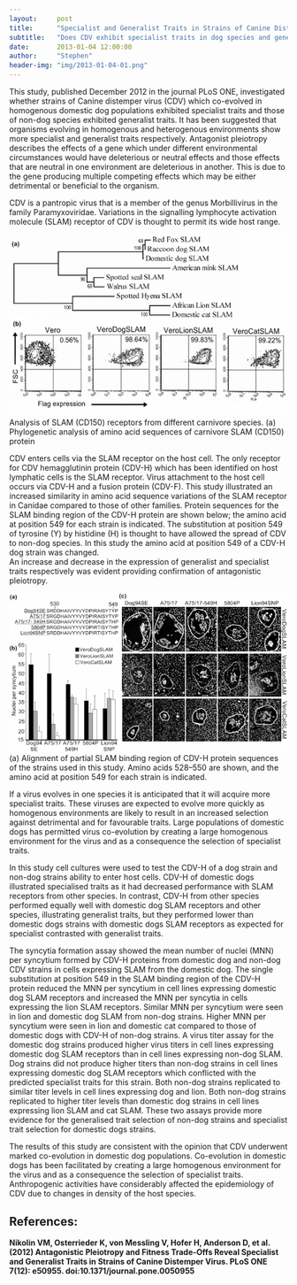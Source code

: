 ```yaml
---
layout:     post
title:      "Specialist and Generalist Traits in Strains of Canine Distemper Virus and Virus-Host Coevolution"
subtitle:   "Does CDV exhibit specialist traits in dog species and generalist traits in non-dog species?"
date:       2013-01-04 12:00:00
author:     "Stephen"
header-img: "img/2013-01-04-01.png"
---
```


This study, published December 2012 in the journal PLoS ONE, investigated whether strains 
of Canine distemper virus (CDV) which co-evolved in homogenous domestic dog populations 
exhibited specialist traits and those of non-dog species exhibited generalist traits. It 
has been suggested that organisms evolving in homogenous and heterogenous environments show 
more specialist and generalist traits respectively. Antagonist pleiotropy describes the 
effects of a gene which under different environmental circumstances would have deleterious 
or neutral effects and those effects that are neutral in one environment are deleterious in 
another. This is due to the gene producing multiple competing effects which may be either 
detrimental or beneficial to the organism.

CDV is a pantropic virus that is a member of the genus Morbillivirus in the family 
Paramyxoviridae. Variations in the signalling lymphocyte activation molecule (SLAM) receptor 
of CDV is thought to permit its wide host range.

<center><img class="img-responsive" src="/img/2013-01-04-top.png" alt=""></center>
<span class="caption text-muted">Analysis of SLAM (CD150) receptors from different carnivore species.
(a) Phylogenetic analysis of amino acid sequences of carnivore SLAM (CD150) protein</span>

CDV enters cells via the SLAM receptor on the host cell. The only receptor for CDV hemagglutinin 
protein (CDV-H) which has been identified on host lymphatic cells is the SLAM receptor. Virus 
attachment to the host cell occurs via CDV-H and a fusion protein (CDV-F). This study illustrated 
an increased similarity in amino acid sequence variations of the SLAM receptor in Canidae compared 
to those of other families. Protein sequences for the SLAM binding region of the CDV-H protein are 
shown below; the amino acid at position 549 for each strain is indicated. The substitution at 
position 549 of tyrosine (Y) by histidine (H) is thought to have allowed the spread of CDV to 
non-dog species. In this study the amino acid at position 549 of a CDV-H dog strain was changed.  
An increase and decrease in the expression of generalist and specialist traits respectively was 
evident providing confirmation of antagonistic pleiotropy.

<center><img class="img-responsive" src="/img/2013-01-04-bottom.png" alt=""></center>
<span class="caption text-muted">(a) Alignment of partial SLAM binding region of CDV-H protein sequences of the strains used in this study. Amino acids 528–550 are shown, and the amino acid at position 549 for each strain is indicated.
</span>

If a virus evolves in one species it is anticipated that it will acquire more specialist traits. These 
viruses are expected to evolve more quickly as homogenous environments are likely to result in an 
increased selection against detrimental and for favourable traits. Large populations of domestic dogs 
has permitted virus co-evolution by creating a large homogenous environment for the virus and as a 
consequence the selection of specialist traits.

In this study cell cultures were used to test the CDV-H of a dog strain and non-dog strains ability to 
enter host cells. CDV-H of domestic dogs illustrated specialised traits as it had decreased performance 
with SLAM receptors from other species. In contrast, CDV-H from other species performed equally well with 
domestic dog SLAM receptors and other species, illustrating generalist traits, but they performed lower 
than domestic dogs strains with domestic dogs SLAM receptors as expected for specialist contrasted with 
generalist traits.

The syncytia formation assay showed the mean number of nuclei (MNN) per syncytium formed by CDV-H proteins 
from domestic dog and non-dog CDV strains in cells expressing SLAM from the domestic dog. The single 
substitution at position 549 in the SLAM binding region of the CDV-H protein reduced the MNN per syncytium 
in cell lines expressing domestic dog SLAM receptors and increased the MNN per syncytia in cells expressing 
the lion SLAM receptors. Similar MNN per syncytium were seen in lion and domestic dog SLAM from non-dog strains. 
Higher MNN per syncytium were seen in lion and domestic cat compared to those of domestic dogs with CDV-H of 
non-dog strains. A virus titer assay for the domestic dog strains produced higher virus titers in cell lines 
expressing domestic dog SLAM receptors than in cell lines expressing non-dog SLAM. Dog strains did not 
produce higher titers than non-dog strains in cell lines expressing domestic dog SLAM receptors which 
conflicted with the predicted specialist traits for this strain. Both non-dog strains replicated to similar 
titer levels in cell lines expressing dog and lion. Both non-dog strains replicated to higher titer levels than 
domestic dog strains in cell lines expressing lion SLAM and cat SLAM. These two assays provide more evidence for 
the generalised trait selection of non-dog strains and specialist trait selection for domestic dogs strains.

The results of this study are consistent with the opinion that CDV underwent marked co-evolution in domestic dog 
populations. Co-evolution in domestic dogs has been facilitated by creating a large homogenous environment for the 
virus and as a consequence the selection of specialist traits. Anthropogenic activities have considerably affected 
the epidemiology of CDV due to changes in density of the host species.



## References:

**Nikolin VM, Osterrieder K, von Messling V, Hofer H, Anderson D, et al. (2012) Antagonistic Pleiotropy and Fitness 
Trade-Offs Reveal Specialist and Generalist Traits in Strains of Canine Distemper Virus. PLoS ONE 7(12): e50955. 
doi:10.1371/journal.pone.0050955**


